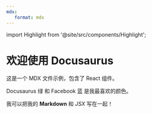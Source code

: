 ```yaml
---
mdx:
   format: mdx
---
```

import Highlight from '@site/src/components/Highlight';

# 欢迎使用 Docusaurus

这是一个 MDX 文件示例，包含了 React 组件。

<Highlight color="#25c2a0">Docusaurus 绿</Highlight> 和 <Highlight color="#1877F2">Facebook 蓝</Highlight> 是我最喜欢的颜色。

我可以把我的 **Markdown** 和 _JSX_ 写在一起！
